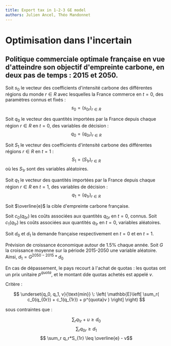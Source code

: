 ```yaml
---
title: Export tax in 1-2-3 GE model
authors: Julien Ancel, Théo Mandonnet
---
```

# Optimisation dans l'incertain
## Politique commerciale optimale française en vue d'atteindre son objectif d'empreinte carbone, en deux pas de temps : 2015 et 2050. 



Soit $s_0$ le vecteur des coefficients d'intensité carbone des différentes régions du monde $r \in R$ avec lesquelles la France commerce en $t=0$, des paramètres connus et fixés : 
$$ s_0 = (s_{0r})_{r \in R} $$

Soit $q_0$ le vecteur des quantités importées par la France depuis chaque région $r \in R$ en $t=0$, des variables de décision :
$$ q_0 = (q_{0r})_{r \in R} $$

Soit $S_1$ le vecteur des coefficients d'intensité carbone des différentes régions $r \in R$ en $t=1$ : 
$$ S_1 = (S_{1r})_{r \in R} $$
où les $S_{1r}$ sont des variables aléatoires.

Soit $q_1$ le vecteur des quantités importées par la France depuis chaque région $r \in R$ en $t=1$, des variables de décision :
$$ q_1 = (q_{1r})_{r \in R} $$

Soit $\overline{e}$ la cible d'empreinte carbone française.

Soit $c_0(q_{0r})$ les coûts associées aux quantités $q_{0r}$ en $t=0$, connus.
Soit $c_1(q_{1r})$ les coûts associées aux quantités $q_{1r}$ en $t=0$, variables aléatoires.

Soit $d_0$ et $d_1$ la demande française respectivement en $t=0$ et en $t=1$.

Prévision de croissance économique autour de $1.5\%$ chaque année. Soit $G$ la croissance moyenne sur la période 2015-2050 une variable aléatoire. Ainsi, $d_1 = G^{2050-2015}*d_0$

En cas de dépassement, le pays recourt à l'achat de quotas : les quotas ont un prix unitaire $p^{quota}$, et le montant dde quotas achetés est appelé $v$.

Critère : 

$$ \underset{q_0, q_1, v}{\text{min}} \: \left( \mathbb{E}\left[ \sum_r( c_0(q_{0r}) + c_1(q_{1r}) + p^{quota}v )  \right] \right) $$

sous contraintes que :

$$ \sum_r q_{1r} + u \geq d_0$$
$$ \sum_r q_{0r} \geq d_1 $$
$$ \sum_r q_r*S_{1r} \leq \overline{e} - v$$
